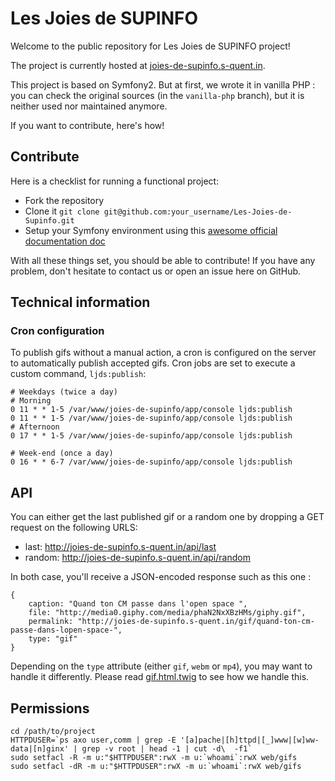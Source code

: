 # Les Joies de SUPINFO
Welcome to the public repository for Les Joies de SUPINFO project!

The project is currently hosted at [joies-de-supinfo.s-quent.in](http://joies-de-supinfo.s-quent.in/).

This project is based on Symfony2. But at first, we wrote it in vanilla PHP :
you can check the original sources (in the `vanilla-php` branch), but it is neither used nor maintained anymore.

If you want to contribute, here's how!

## Contribute
Here is a checklist for running a functional project:

* Fork the repository
* Clone it `git clone git@github.com:your_username/Les-Joies-de-Supinfo.git`
* Setup your Symfony environment using this [awesome official documentation doc](http://symfony.com/doc/current/book/installation.html)

With all these things set, you should be able to contribute! If you have any problem, don't hesitate to contact us or
open an issue here on GitHub.

## Technical information
### Cron configuration
To publish gifs without a manual action, a cron is configured on the server to automatically publish accepted gifs.
Cron jobs are set to execute a custom command, `ljds:publish`:

	# Weekdays (twice a day)
	# Morning
	0 11 * * 1-5 /var/www/joies-de-supinfo/app/console ljds:publish
	0 11 * * 1-5 /var/www/joies-de-supinfo/app/console ljds:publish
	# Afternoon
	0 17 * * 1-5 /var/www/joies-de-supinfo/app/console ljds:publish
	
	# Week-end (once a day)
	0 16 * * 6-7 /var/www/joies-de-supinfo/app/console ljds:publish

## API
You can either get the last published gif or a random one by dropping a GET request on the following URLS:

* last: http://joies-de-supinfo.s-quent.in/api/last
* random: http://joies-de-supinfo.s-quent.in/api/random

In both case, you'll receive a JSON-encoded response such as this one :

	{
		caption: "Quand ton CM passe dans l'open space ",
		file: "http://media0.giphy.com/media/phaN2NxXBzHMs/giphy.gif",
		permalink: "http://joies-de-supinfo.s-quent.in/gif/quand-ton-cm-passe-dans-lopen-space-",
		type: "gif"
	}

Depending on the `type` attribute (either `gif`, `webm` or `mp4`), you may want to handle it differently. Please read
[gif.html.twig](src/LjdsBundle/Resources/views/Snippets/gif.html.twig) to see how we handle this.

## Permissions

	cd /path/to/project
	HTTPDUSER=`ps axo user,comm | grep -E '[a]pache|[h]ttpd|[_]www|[w]ww-data|[n]ginx' | grep -v root | head -1 | cut -d\  -f1`
	sudo setfacl -R -m u:"$HTTPDUSER":rwX -m u:`whoami`:rwX web/gifs
	sudo setfacl -dR -m u:"$HTTPDUSER":rwX -m u:`whoami`:rwX web/gifs

